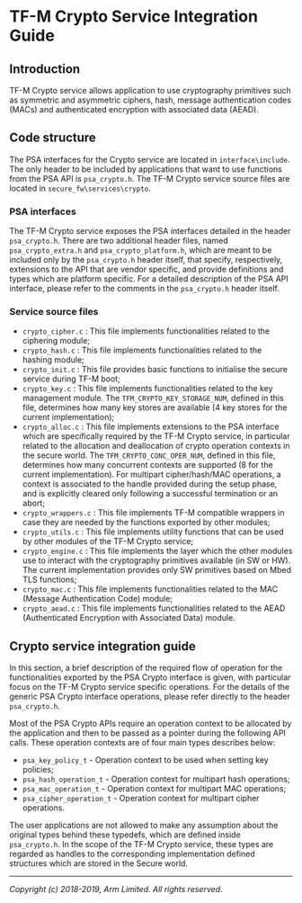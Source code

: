# TF-M Crypto Service Integration Guide

## Introduction

TF-M Crypto service allows application to use cryptography primitives such as
symmetric and asymmetric ciphers, hash, message authentication codes (MACs) and
authenticated encryption with associated data (AEAD).

## Code structure

The PSA interfaces for the Crypto service are located in `interface\include`.
The only header to be included by applications that want to use functions from
the PSA API is `psa_crypto.h`.
The TF-M Crypto service source files are located in `secure_fw\services\crypto`.

### PSA interfaces

The TF-M Crypto service exposes the PSA interfaces detailed in the header
`psa_crypto.h`. There are two additional header files, named
`psa_crypto_extra.h` and `psa_crypto_platform.h`, which are meant to be included
only by the `psa_crypto.h` header itself, that specify, respectively, extensions
to the API that are vendor specific, and provide definitions and types which are
platform specific. For a detailed description of the PSA API interface, please
refer to the comments in the `psa_crypto.h` header itself.

### Service source files

 - `crypto_cipher.c` : This file implements functionalities related to the
 ciphering module;
 - `crypto_hash.c` : This file implements functionalities related to the
 hashing module;
 - `crypto_init.c` :  This file provides basic functions to initialise the
 secure service during TF-M boot;
 - `crypto_key.c` : This file implements functionalities related to the key
 management module. The `TFM_CRYPTO_KEY_STORAGE_NUM`, defined in this file,
 determines how many key stores are available (4 key stores for the current
 implementation);
 - `crypto_alloc.c` : This file implements extensions to the PSA interface
 which are specifically required by the TF-M Crypto service, in particular
 related to the allocation and deallocation of crypto operation contexts in
 the secure world. The `TFM_CRYPTO_CONC_OPER_NUM`, defined in this file,
 determines how many concurrent contexts are supported (8 for the current
 implementation). For multipart cipher/hash/MAC operations, a context is
 associated to the handle provided during the setup phase, and is explicitly
 cleared only following a successful termination or an abort;
 - `crypto_wrappers.c` : This file implements TF-M compatible wrappers in
 case they are needed by the functions exported by other modules;
 - `crypto_utils.c` : This file implements utility functions that can be
 used by other modules of the TF-M Crypto service;
 - `crypto_engine.c` : This file implements the layer which the other modules
 use to interact with the cryptography primitives available (in SW or HW).
 The current implementation provides only SW primitives based on Mbed TLS
 functions;
 - `crypto_mac.c` : This file implements functionalities related to the
 MAC (Message Authentication Code) module;
 - `crypto_aead.c` : This file implements functionalities related to the AEAD
 (Authenticated Encryption with Associated Data) module.

## Crypto service integration guide

In this section, a brief description of the required flow of operation for the
functionalities exported by the PSA Crypto interface is given, with particular
focus on the TF-M Crypto service specific operations. For the details of the
generic PSA Crypto interface operations, please refer directly to the header
`psa_crypto.h`.

Most of the PSA Crypto APIs require an operation context to be allocated by the
application and then to be passed as a pointer during the following API calls.
These operation contexts are of four main types describes below:

 - `psa_key_policy_t` - Operation context to be used when setting key policies;
 - `psa_hash_operation_t` - Operation context for multipart hash operations;
 - `psa_mac_operation_t` - Operation context for multipart MAC operations;
 - `psa_cipher_operation_t` - Operation context for multipart cipher operations.

The user applications are not allowed to make any assumption about the original
types behind these typedefs, which are defined inside `psa_crypto.h`.
In the scope of the TF-M Crypto service, these types are regarded as
handles to the corresponding implementation defined structures which are stored
in the Secure world.

 --------------

*Copyright (c) 2018-2019, Arm Limited. All rights reserved.*
